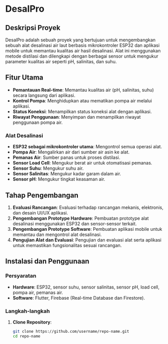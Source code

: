 # DesalPro

## Deskripsi Proyek

DesalPro adalah sebuah proyek yang bertujuan untuk mengembangkan sebuah alat desalinasi air laut berbasis mikrokontroler ESP32 dan aplikasi mobile untuk memantau kualitas air hasil desalinasi. Alat ini menggunakan metode distilasi dan dilengkapi dengan berbagai sensor untuk mengukur parameter kualitas air seperti pH, salinitas, dan suhu.

## Fitur Utama
- **Pemantauan Real-time**: Memantau kualitas air (pH, salinitas, suhu) secara langsung dari aplikasi.
- **Kontrol Pompa**: Menghidupkan atau mematikan pompa air melalui aplikasi.
- **Status Koneksi**: Menampilkan status koneksi alat dengan aplikasi.
- **Riwayat Penggunaan**: Menyimpan dan menampilkan riwayat penggunaan pompa air.

### Alat Desalinasi
- **ESP32 sebagai mikrokontroler utama**: Mengontrol semua operasi alat.
- **Pompa Air**: Mengalirkan air dari sumber air asin ke alat.
- **Pemanas Air**: Sumber panas untuk proses distilasi.
- **Sensor Load Cell**: Mengukur berat air untuk otomatisasi pemanas.
- **Sensor Suhu**: Mengukur suhu air.
- **Sensor Salinitas**: Mengukur kadar garam dalam air.
- **Sensor pH**: Mengukur tingkat keasaman air.



## Tahap Pengembangan
1. **Evaluasi Rancangan**: Evaluasi terhadap rancangan mekanis, elektronis, dan desain UI/UX aplikasi.
2. **Pengembangan Prototype Hardware**: Pembuatan prototype alat desalinasi menggunakan ESP32 dan sensor-sensor terkait.
3. **Pengembangan Prototype Software**: Pembuatan aplikasi mobile untuk memantau dan mengontrol alat desalinasi.
4. **Pengujian Alat dan Evaluasi**: Pengujian dan evaluasi alat serta aplikasi untuk memastikan fungsionalitas sesuai rancangan.

## Instalasi dan Penggunaan

### Persyaratan

- **Hardware**: ESP32, sensor suhu, sensor salinitas, sensor pH, load cell, pompa air, pemanas air.
- **Software**: Flutter, Firebase (Real-time Database dan Firestore).

### Langkah-langkah

1. **Clone Repository**:
   ```sh
   git clone https://github.com/username/repo-name.git
   cd repo-name
